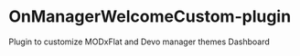 OnManagerWelcomeCustom-plugin
=============================

Plugin to customize MODxFlat and Devo manager themes Dashboard
